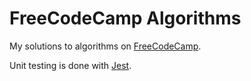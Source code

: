 # FreeCodeCamp Algorithms

My solutions to algorithms on [FreeCodeCamp](https://www.freecodecamp.com/map).

Unit testing is done with [Jest](https://github.com/facebook/jest).
